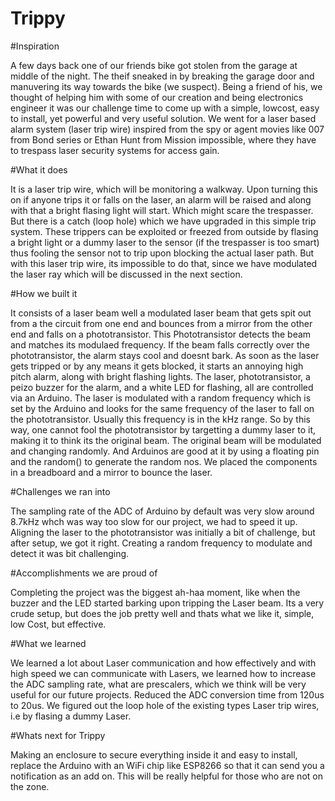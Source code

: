 # Trippy


#Inspiration

A few days back one of our friends bike got stolen from the garage at middle of the night. The theif sneaked in by breaking the garage door and manuvering its way towards the bike (we suspect). Being a friend of his, we thought of helping him with some of our creation and being electronics engineer it was our challenge time to come up with a simple, lowcost, easy to install, yet powerful and very useful solution. We went for a laser based alarm system (laser trip wire) inspired from the spy or agent movies like 007 from Bond series or Ethan Hunt from Mission impossible, where they have to trespass laser security systems for access gain.

#What it does

It is a laser trip wire, which will be monitoring a walkway. Upon turning this on if anyone trips it or falls on the laser, an alarm will be raised and along with that a bright flasing light will start. Which might scare the trespasser. But there is a catch (loop hole) which we have upgraded in this simple trip system. These trippers can be exploited or freezed from outside by flasing a bright light or a dummy laser to the sensor (if the trespasser is too smart) thus fooling the sensor not to trip upon blocking the actual laser path. But with this laser trip wire, its impossible to do that, since we have modulated the laser ray which will be discussed in the next section. 

#How we built it

It consists of a laser beam well a modulated laser beam that gets spit out from a the circuit from one end and bounces from a mirror from the other end and falls on a phototransistor. This Phototransistor detects the beam and matches its modulaed frequency. If the beam falls correctly over the phototransistor, the alarm stays cool and doesnt bark. As soon as the laser gets tripped or by any means it gets blocked, it starts an annoying high pitch alarm, along with bright flashing lights. The laser, phototransistor, a peizo buzzer for the alarm, and a white LED for flashing, all are controlled via an Arduino. The laser is modulated with a random frequency which is set by the Arduino and looks for the same frequency of the laser to fall on the phototransistor. Usually this frequency is in the kHz range. So by this way, one cannot fool the phototransistor by targetting a dummy laser to it, making it to think its the original beam. The original beam will be modulated and changing randomly. And Arduinos are good at it by using a floating pin and the random() to generate the random nos. We placed the components in a breadboard and a mirror to bounce the laser.

#Challenges we ran into

The sampling rate of the ADC of Arduino by default was very slow around 8.7kHz whch was way too slow for our project, we had to speed it up. Aligning the laser to the phototransistor was initially a bit of challenge, but after setup, we got it right. Creating a random frequency to modulate and detect it was bit challenging.

#Accomplishments we are proud of

Completing the project was the biggest ah-haa moment, like when the buzzer and the LED started barking upon tripping the Laser beam. Its a very crude setup, but does the job pretty well and thats what we like it, simple, low Cost, but effective.

#What we learned

We learned a lot about Laser communication and how effectively and with high speed we can communicate with Lasers, we learned how to increase the ADC sampling rate, what are prescalers, which we think will be very useful for our future projects. Reduced the ADC conversion time from 120us to 20us. We figured out the loop hole of the existing types Laser trip wires, i.e  by flasing a dummy Laser. 

#Whats next for Trippy

Making an enclosure to secure everything inside it and easy to install, replace the Arduino with an WiFi chip like ESP8266 so that it can send you a notification as an add on. This will be really helpful for those who are not on the zone.
